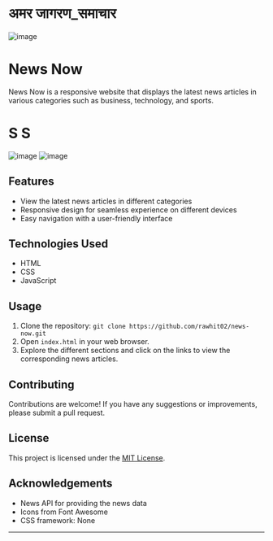 # अमर जागरण_समाचार
![image](https://github.com/RawHit02/News_API/assets/107709247/51db747c-3014-4fc5-bc35-6a8f116a96c1)

# News Now

News Now is a responsive website that displays the latest news articles in various categories such as business, technology, and sports.

# S S
![image](https://github.com/RawHit02/News_API/assets/107709247/b5471837-93bd-4e3a-b733-7f8ffaad23cd)
![image](https://github.com/RawHit02/News_API/assets/107709247/8586dfe3-8b9b-4202-96e5-5b11754eb23e)



## Features

- View the latest news articles in different categories
- Responsive design for seamless experience on different devices
- Easy navigation with a user-friendly interface

## Technologies Used

- HTML
- CSS
- JavaScript

## Usage

1. Clone the repository: `git clone https://github.com/rawhit02/news-now.git`
2. Open `index.html` in your web browser.
3. Explore the different sections and click on the links to view the corresponding news articles.


## Contributing

Contributions are welcome! If you have any suggestions or improvements, please submit a pull request.

## License

This project is licensed under the [MIT License](LICENSE).

## Acknowledgements

- News API for providing the news data
- Icons from Font Awesome
- CSS framework: None

---

